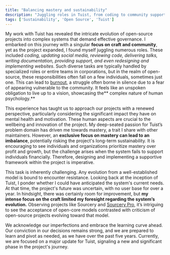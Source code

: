 ```yaml
---
title: "Balancing mastery and sustainability"
description: "Juggling roles in Tuist, from coding to community support, taught the delicate balance between mastery and sustainability in open-source projects."
tags: ['Sustainability', 'Open Source', 'Tuist']
---
```


My work with Tuist has revealed the intricate evolution of open-source projects into complex systems that demand effective governance. I embarked on this journey with a singular **focus on craft and community**, yet as the project expanded, I found myself juggling numerous roles. These included *coding, updating social media, reviewing code, delivering talks, writing documentation, providing support, and even redesigning and implementing websites*. Such diverse tasks are typically handled by specialized roles or entire teams in corporations, but in the realm of open-source, these responsibilities often fall on a few individuals, sometimes just one. This can lead to [burnout](https://en.wikipedia.org/wiki/Emotional_exhaustion), a struggle often borne in silence due to a fear of appearing vulnerable to the community. It feels like an unspoken obligation to live up to a vision, showcasing the** complex nature of human psychology.**

This experience has taught us to approach our projects with a renewed perspective, particularly considering the significant impact they have on mental health and motivation. These human aspects are crucial to the wellbeing and innovation of the project. My deep-seated passion for Tuist’s problem domain has driven me towards mastery, a trait I share with other maintainers. However, an **exclusive focus on mastery can lead to an imbalance**, potentially risking the project's long-term sustainability. It is encouraging to see individuals and organizations prioritize mastery over profit and growth, but the challenge arises when the system fails to support individuals financially. Therefore, designing and implementing a supportive framework within the project is imperative.

This task is inherently challenging. Any evolution from a well-established model is bound to encounter resistance. Looking back at the inception of Tuist, I ponder whether I could have anticipated the system's current needs. At that time, the project's future was uncertain, with no user base for over a year. In hindsight, there was certainly room for improvement, but **my intense focus on the craft limited my foresight regarding the system’s evolution.** Observing projects like Sourcery and [Sourcery Pro](https://www.merowing.info/sourcery-pro/), it’s intriguing to see the acceptance of open-core models contrasted with criticism of open-source projects evolving toward that model.

We acknowledge our imperfections and embrace the learning curve ahead. Our conviction in our decisions remains strong, and we are prepared to learn and pivot as needed, as we have over the past five years. Currently, we are focused on a major update for Tuist, signaling a new and significant phase in the project's journey.
